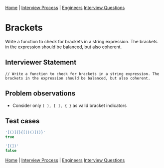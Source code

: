 [Home](../../../README.md) |
[Interview Process](../../README.md) |
[Engineers](../README.md)
[Interview Questions](README.me)

# Brackets

Write a function to check for brackets in a string expression. The brackets in the expression should be balanced, but also coherent.

## Interviewer Statement
```
// Write a function to check for brackets in a string expression. The brackets in the expression should be balanced, but also coherent.
```

## Problem observations
- Consider only `( ), [ ], { }` as valid bracket indicators

## Test cases
```javascript
'[()]{}{[()()]()}'
true

'[(])'
false
```

[Home](../../../README.md) |
[Interview Process](../../README.md) |
[Engineers](../README.md)
[Interview Questions](README.me)